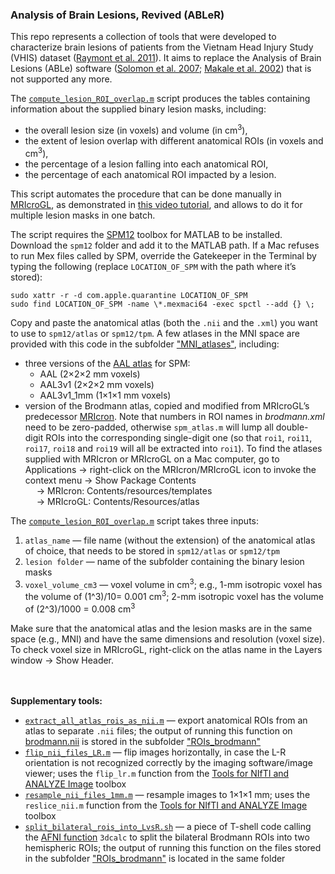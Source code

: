 <h3>Analysis of Brain Lesions, Revived (ABLeR)</h1>

This repo represents a collection of tools that were developed to characterize brain lesions of patients from the Vietnam Head Injury Study (VHIS) dataset ([Raymont et al. 2011](https://www.frontiersin.org/articles/10.3389/fneur.2011.00015/full)). 
It aims to replace the Analysis of Brain Lesions (ABLe) software ([Solomon et al. 2007](https://www.sciencedirect.com/science/article/pii/S016926070700034X?via%3Dihub); [Makale et al. 2002](https://link.springer.com/article/10.3758/BF03195419)) that is not supported any more.

The [`compute_lesion_ROI_overlap.m`](https://github.com/delikkate/ABLeR/blob/main/compute_lesion_ROI_overlap.m) script produces the tables containing information about the supplied binary lesion masks, including:
- the overall lesion size (in voxels) and volume (in cm<sup>3</sup>),
- the extent of lesion overlap with different anatomical ROIs (in voxels and cm<sup>3</sup>),
- the percentage of a lesion falling into each anatomical ROI,
- the percentage of each anatomical ROI impacted by a lesion.

This script automates the procedure that can be done manually in [MRIcroGL](https://www.nitrc.org/projects/mricrogl), as demonstrated in [this video tutorial](https://www.youtube.com/watch?v=VfpEv8Y2EP0), and allows to do it for multiple lesion masks in one batch.

The script requires the [SPM12](https://www.fil.ion.ucl.ac.uk/spm/software/spm12/) toolbox for MATLAB to be installed. Download the `spm12` folder and add it to the MATLAB path. If a Mac refuses to run Mex files called by SPM, override the Gatekeeper in the Terminal by typing the following (replace `LOCATION_OF_SPM` with the path where it’s stored):
```
sudo xattr -r -d com.apple.quarantine LOCATION_OF_SPM
sudo find LOCATION_OF_SPM -name \*.mexmaci64 -exec spctl --add {} \;
```

Copy and paste the anatomical atlas (both the `.nii` and the `.xml`) you want to use to `spm12/atlas` or `spm12/tpm`. A few atlases in the MNI space are provided with this code in the subfolder ["MNI_atlases"](https://github.com/delikkate/ABLeR/tree/main/MNI_atlases), including:
- three versions of the [AAL atlas](https://search.kg.ebrains.eu/instances/Dataset/f8758eda-483e-45fe-8a88-a1fc806dde18) for SPM:
	- AAL (2&times;2&times;2 mm voxels)
	- AAL3v1 (2&times;2&times;2 mm voxels)
	- AAL3v1_1mm (1&times;1&times;1 mm voxels)
- version of the Brodmann atlas, copied and modified from MRIcroGL’s predecessor [MRIcron](https://www.nitrc.org/projects/mricron). Note that numbers in ROI names in *brodmann.xml* need to be zero-padded, otherwise `spm_atlas.m` will lump all double-digit ROIs into the corresponding single-digit one (so that `roi1`, `roi11`, `roi17`, `roi18` and `roi19` will all be extracted into `roi1`).
To find the atlases supplied with MRIcron or MRIcroGL on a Mac computer, go to Applications &rarr; right-click on the MRIcron/MRIcroGL icon to invoke the context menu &rarr; Show Package Contents<br>
&emsp; &rarr; MRIcron: Contents/resources/templates<br>
&emsp; &rarr; MRIcroGL: Contents/Resources/atlas

The [`compute_lesion_ROI_overlap.m`](https://github.com/delikkate/ABLeR/blob/main/compute_lesion_ROI_overlap.m) script takes three inputs:
1) `atlas_name` &mdash; file name (without the extension) of the anatomical atlas of choice, that needs to be stored in `spm12/atlas` or `spm12/tpm`
2) `lesion folder` &mdash; name of the subfolder containing the binary lesion masks
3) `voxel_volume_cm3` &mdash; voxel volume in cm<sup>3</sup>; e.g., 1-mm isotropic voxel has the volume of (1^3)/10= 0.001 cm<sup>3</sup>; 2-mm isotropic voxel has the volume of (2^3)/1000 = 0.008 cm<sup>3</sup>

Make sure that the anatomical atlas and the lesion masks are in the same space (e.g., MNI) and have the same dimensions and resolution (voxel size). To check voxel size in MRIcroGL, right-click on the atlas name in the Layers window &rarr; Show Header.


\
\
**Supplementary tools:**
- [`extract_all_atlas_rois_as_nii.m`](https://github.com/delikkate/ABLeR/blob/main/extract_all_atlas_rois_as_nii.m) &mdash; export anatomical ROIs from an atlas to separate `.nii` files; the output of running this function on [brodmann.nii](https://github.com/delikkate/ABLeR/blob/main/MNI_atlases/brodmann.nii) is stored in the subfolder ["ROIs_brodmann"](https://github.com/delikkate/ABLeR/tree/main/ROIs_brodmann)
- [`flip_nii_files_LR.m`](https://github.com/delikkate/ABLeR/blob/main/flip_nii_files_LR.m) &mdash; flip images horizontally, in case the L-R orientation is not recognized correctly by the imaging software/image viewer; uses the `flip_lr.m` function from the [Tools for NIfTI and ANALYZE Image](https://www.mathworks.com/matlabcentral/fileexchange/8797-tools-for-nifti-and-analyze-image) toolbox
- [`resample_nii_files_1mm.m`](https://github.com/delikkate/ABLeR/blob/main/resample_nii_files_1mm.m) &mdash; resample images to 1&times;1&times;1 mm; uses the `reslice_nii.m` function from the [Tools for NIfTI and ANALYZE Image](https://www.mathworks.com/matlabcentral/fileexchange/8797-tools-for-nifti-and-analyze-image) toolbox
- [`split_bilateral_rois_into_LvsR.sh`](https://github.com/delikkate/ABLeR/blob/main/split_bilateral_rois_into_LvsR.sh) &mdash; a piece of T-shell code calling the [AFNI function](https://afni.nimh.nih.gov/pub/dist/doc/program_help/3dcalc.html) `3dcalc` to split the bilateral Brodmann ROIs into two hemispheric ROIs; the output of running this function on the files stored in the subfolder ["ROIs_brodmann"](https://github.com/delikkate/ABLeR/tree/main/ROIs_brodmann) is located in the same folder
